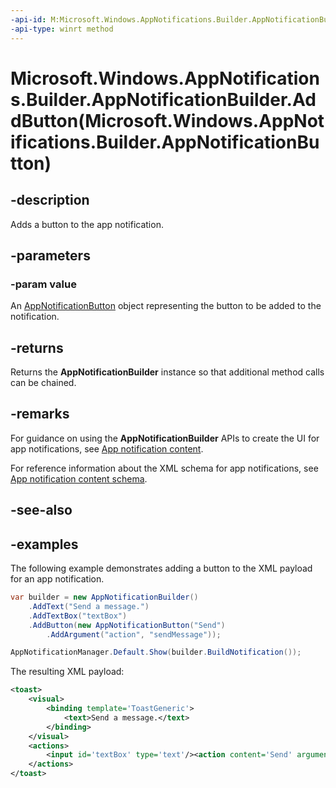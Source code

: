 ```yaml
---
-api-id: M:Microsoft.Windows.AppNotifications.Builder.AppNotificationBuilder.AddButton(Microsoft.Windows.AppNotifications.Builder.AppNotificationButton)
-api-type: winrt method
---
```


# Microsoft.Windows.AppNotifications.Builder.AppNotificationBuilder.AddButton(Microsoft.Windows.AppNotifications.Builder.AppNotificationButton)

<!--
public Microsoft.Windows.AppNotifications.Builder.AppNotificationBuilder AddButton (Microsoft.Windows.AppNotifications.Builder.AppNotificationButton value);
-->


## -description

Adds a button to the app notification.

## -parameters

### -param value

An [AppNotificationButton](xref:Microsoft.Windows.AppNotifications.Builder.AppNotificationButton) object representing the button to be added to the notification.

## -returns

Returns the **AppNotificationBuilder** instance so that additional method calls can be chained.

## -remarks

For guidance on using the **AppNotificationBuilder** APIs to create the UI for app notifications, see [App notification content](/windows/apps/design/shell/tiles-and-notifications/adaptive-interactive-toasts).

For reference information about the XML schema for app notifications, see [App notification content schema](/windows/apps/design/shell/tiles-and-notifications/toast-schema).

## -see-also

## -examples

The following example demonstrates adding a button to the XML payload for an app notification. 

```csharp
var builder = new AppNotificationBuilder()
    .AddText("Send a message.")
    .AddTextBox("textBox")
    .AddButton(new AppNotificationButton("Send")
        .AddArgument("action", "sendMessage"));

AppNotificationManager.Default.Show(builder.BuildNotification());
```

The resulting XML payload:

```xml
<toast>
    <visual>
        <binding template='ToastGeneric'>
            <text>Send a message.</text>
        </binding>
    </visual>
    <actions>
        <input id='textBox' type='text'/><action content='Send' arguments='action=sendMessage'/>
    </actions>
</toast>
```


